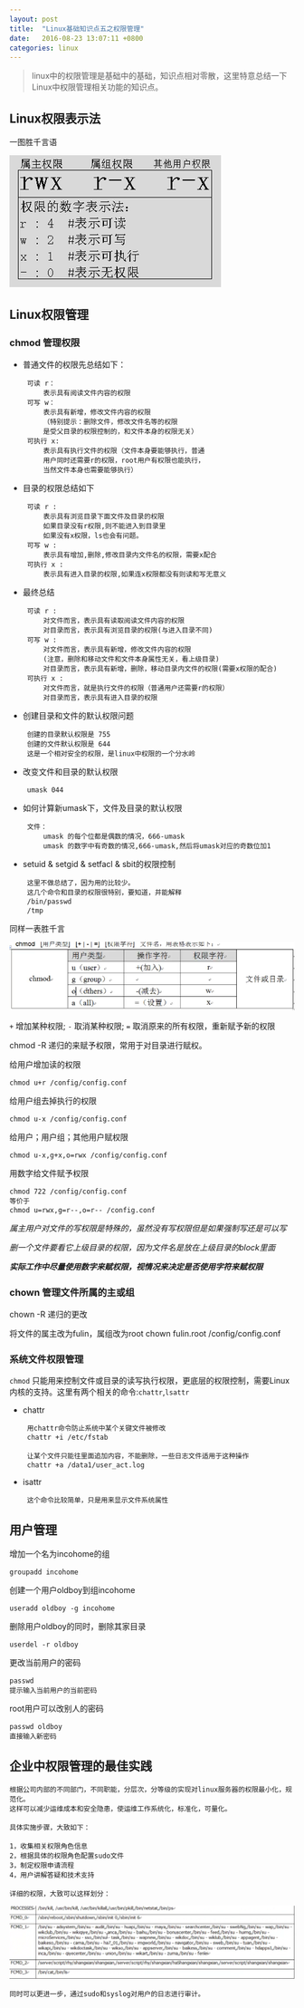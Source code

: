 ```yaml
---
layout: post
title:	"Linux基础知识点五之权限管理"
date:	2016-08-23 13:07:11 +0800
categories:	linux
---
```



> linux中的权限管理是基础中的基础，知识点相对零散，这里特意总结一下Linux中权限管理相关功能的知识点。

## Linux权限表示法

  一图胜千言语

 ![](/image/right2.PNG)

## Linux权限管理

### chmod 管理权限

 + 普通文件的权限先总结如下：
	
		可读 r：
			表示具有阅读文件内容的权限
		可写 w：
			表示具有新增，修改文件内容的权限
			（特别提示：删除文件，修改文件名等的权限
			是受父目录的权限控制的，和文件本身的权限无关）
		可执行 x:
			表示具有执行文件的权限（文件本身要能够执行，普通
			用户同时还需要r的权限，root用户有权限也能执行，
			当然文件本身也需要能够执行）

 + 目录的权限总结如下

		可读 r : 
			表示具有浏览目录下面文件及目录的权限
			如果目录没有r权限,则不能进入到目录里
			如果没有x权限，ls也会有问题。
		可写 w : 
			表示具有增加,删除,修改目录内文件名的权限，需要x配合
		可执行 x : 
			表示具有进入目录的权限,如果连x权限都没有则读和写无意义

 + 最终总结

		可读 r :
			对文件而言，表示具有读取阅读文件内容的权限
			对目录而言，表示具有浏览目录的权限(与进入目录不同)
		可写 w :
			对文件而言，表示具有新增，修改文件内容的权限
			(注意，删除和移动文件和文件本身属性无关，看上级目录)
			对目录而言，表示具有新增，删除，移动目录内文件的权限(需要x权限的配合)
		可执行 x :
			对文件而言，就是执行文件的权限（普通用户还需要r的权限）
			对目录而言，表示具有进入目录的权限

 + 创建目录和文件的默认权限问题

		创建的目录默认权限是 755
		创建的文件默认权限是 644
	    这是一个相对安全的权限，是linux中权限的一个分水岭	
 
 + 改变文件和目录的默认权限

		umask 044

 + 如何计算新umask下，文件及目录的默认权限

		文件： 
			umask 的每个位都是偶数的情况，666-umask
			umask 的数字中有奇数的情况,666-umask,然后将umask对应的奇数位加1
 + setuid & setgid & setfacl & sbit的权限控制
 
		这里不做总结了，因为用的比较少。 
		这几个命令和目录的权限很特别，要知道，并能解释
		/bin/passwd
		/tmp
		

 同样一表胜千言

 ![](/image/right1.PNG)

 `+` 增加某种权限; `-` 取消某种权限; `=` 取消原来的所有权限，重新赋予新的权限
 
 chmod -R 递归的来赋予权限，常用于对目录进行赋权。

 给用户增加读的权限

	chmod u+r /config/config.conf
 给用户组去掉执行的权限

	chmod u-x /config/config.conf
 给用户；用户组；其他用户赋权限

	chmod u-x,g+x,o=rwx /config/config.conf
 用数字给文件赋予权限

	chmod 722 /config/config.conf
	等价于
	chmod u=rwx,g=r--,o=r-- /config.conf

 *属主用户对文件的写权限是特殊的，虽然没有写权限但是如果强制写还是可以写*

 *删一个文件要看它上级目录的权限，因为文件名是放在上级目录的block里面*

 ***实际工作中尽量使用数字来赋权限，视情况来决定是否使用字符来赋权限***

### chown 管理文件所属的主或组
 
 chown -R 递归的更改

 将文件的属主改为fulin，属组改为root
	chown fulin.root /config/config.conf

### 系统文件权限管理

 `chmod` 只能用来控制文件或目录的读写执行权限，更底层的权限控制，需要Linux内核的支持。这里有两个相关的命令:`chattr`,`lsattr`

 + chattr

		用chattr命令防止系统中某个关键文件被修改
		chattr +i /etc/fstab

		让某个文件只能往里面追加内容，不能删除，一些日志文件适用于这种操作
		chattr +a /data1/user_act.log

 + isattr

		这个命令比较简单，只是用来显示文件系统属性


## 用户管理

 增加一个名为incohome的组

	groupadd incohome
 创建一个用户oldboy到组incohome

	useradd oldboy -g incohome
 删除用户oldboy的同时，删除其家目录

	userdel -r oldboy
 更改当前用户的密码

	passwd
	提示输入当前用户的当前密码
 root用户可以改别人的密码

	passwd oldboy
	直接输入新密码

## 企业中权限管理的最佳实践

	根据公司内部的不同部门，不同职能，分层次，分等级的实现对linux服务器的权限最小化，规范化。
	这样可以减少运维成本和安全隐患，使运维工作系统化，标准化，可量化。
	
	具体实施步骤，大致如下：

	1，收集相关权限角色信息
	2，根据具体的权限角色配置sudo文件
	3，制定权限申请流程
	4，用户讲解答疑和技术支持

	详细的权限，大致可以这样划分：

 ![](/image/rightConfig.PNG)

    同时可以更进一步，通过sudo和syslog对用户的日志进行审计。
 